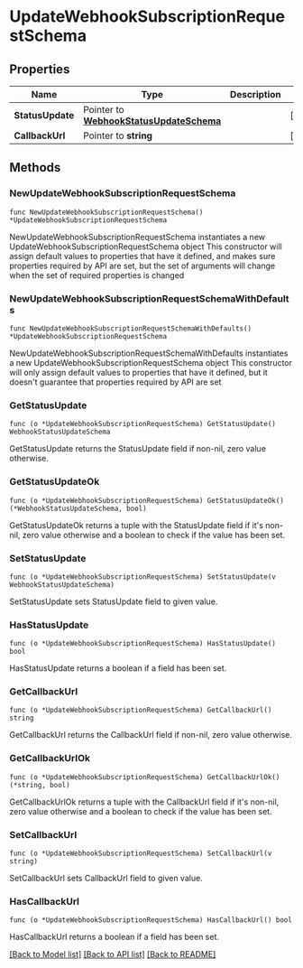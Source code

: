 # UpdateWebhookSubscriptionRequestSchema

## Properties

Name | Type | Description | Notes
------------ | ------------- | ------------- | -------------
**StatusUpdate** | Pointer to [**WebhookStatusUpdateSchema**](WebhookStatusUpdateSchema.md) |  | [optional] 
**CallbackUrl** | Pointer to **string** |  | [optional] 

## Methods

### NewUpdateWebhookSubscriptionRequestSchema

`func NewUpdateWebhookSubscriptionRequestSchema() *UpdateWebhookSubscriptionRequestSchema`

NewUpdateWebhookSubscriptionRequestSchema instantiates a new UpdateWebhookSubscriptionRequestSchema object
This constructor will assign default values to properties that have it defined,
and makes sure properties required by API are set, but the set of arguments
will change when the set of required properties is changed

### NewUpdateWebhookSubscriptionRequestSchemaWithDefaults

`func NewUpdateWebhookSubscriptionRequestSchemaWithDefaults() *UpdateWebhookSubscriptionRequestSchema`

NewUpdateWebhookSubscriptionRequestSchemaWithDefaults instantiates a new UpdateWebhookSubscriptionRequestSchema object
This constructor will only assign default values to properties that have it defined,
but it doesn't guarantee that properties required by API are set

### GetStatusUpdate

`func (o *UpdateWebhookSubscriptionRequestSchema) GetStatusUpdate() WebhookStatusUpdateSchema`

GetStatusUpdate returns the StatusUpdate field if non-nil, zero value otherwise.

### GetStatusUpdateOk

`func (o *UpdateWebhookSubscriptionRequestSchema) GetStatusUpdateOk() (*WebhookStatusUpdateSchema, bool)`

GetStatusUpdateOk returns a tuple with the StatusUpdate field if it's non-nil, zero value otherwise
and a boolean to check if the value has been set.

### SetStatusUpdate

`func (o *UpdateWebhookSubscriptionRequestSchema) SetStatusUpdate(v WebhookStatusUpdateSchema)`

SetStatusUpdate sets StatusUpdate field to given value.

### HasStatusUpdate

`func (o *UpdateWebhookSubscriptionRequestSchema) HasStatusUpdate() bool`

HasStatusUpdate returns a boolean if a field has been set.

### GetCallbackUrl

`func (o *UpdateWebhookSubscriptionRequestSchema) GetCallbackUrl() string`

GetCallbackUrl returns the CallbackUrl field if non-nil, zero value otherwise.

### GetCallbackUrlOk

`func (o *UpdateWebhookSubscriptionRequestSchema) GetCallbackUrlOk() (*string, bool)`

GetCallbackUrlOk returns a tuple with the CallbackUrl field if it's non-nil, zero value otherwise
and a boolean to check if the value has been set.

### SetCallbackUrl

`func (o *UpdateWebhookSubscriptionRequestSchema) SetCallbackUrl(v string)`

SetCallbackUrl sets CallbackUrl field to given value.

### HasCallbackUrl

`func (o *UpdateWebhookSubscriptionRequestSchema) HasCallbackUrl() bool`

HasCallbackUrl returns a boolean if a field has been set.


[[Back to Model list]](../README.md#documentation-for-models) [[Back to API list]](../README.md#documentation-for-api-endpoints) [[Back to README]](../README.md)


